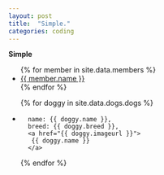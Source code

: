 ```yaml
---
layout: post
title:  "Simple."
categories: coding
---
```


**Simple**
<ul>
{% for member in site.data.members %}
  <li>
    <a href="https://github.com/{{ member.github }}">
      {{ member.name }}
    </a>
  </li>
{% endfor %}
</ul>


<ul>
     {% for doggy in site.data.dogs.dogs %}
     <li>
     
      name: {{ doggy.name }},
      breed: {{ doggy.breed }},
      <a href="{{ doggy.imageurl }}">
       {{ doggy.name }}
      </a>
     
</li>
{% endfor %}
</ul>
